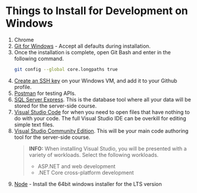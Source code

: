 # Things to Install for Development on Windows

1. Chrome
1. [Git for Windows](https://gitforwindows.org/) - Accept all defaults during installation.
1. Once the installation is complete, open Git Bash and enter in the following command.
   ```sh
   git config --global core.longpaths true
   ```
1. [Create an SSH key](https://help.github.com/en/articles/generating-a-new-ssh-key-and-adding-it-to-the-ssh-agent#platform-windows) on your Windows VM, and add it to your Github profile.
1. [Postman](https://www.getpostman.com/) for testing APIs.
1. [SQL Server Express](https://www.microsoft.com/en-us/sql-server/sql-server-editions-express). This is the database tool where all your data will be stored for the server-side course.
1. [Visual Studio Code](https://code.visualstudio.com/) for when you need to open files that have nothing to do with your code. The full Visual Studio IDE can be overkill for editing simple text files.
1. [Visual Studio Community Edition](https://visualstudio.microsoft.com/vs/community/). This will be your main code authoring tool for the server-side course.
   > **INFO:** When installing Visual Studio, you will be presented with a variety of workloads. Select the following workloads.
   >
   > - ASP.NET and web development
   > - .NET Core cross-platform development
1. [Node](https://nodejs.org/en/download/) - Install the 64bit windows installer for the LTS version
